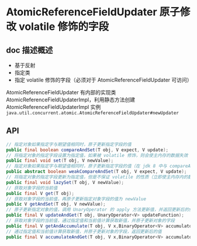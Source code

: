# AtomicReferenceFieldUpdater 原子修改 volatile 修饰的字段

## doc 描述概述

* 基于反射
* 指定类
* 指定 volatile 修饰的字段（必须对于 AtomicReferenceFieldUpdater 可访问）



AtomicReferenceFieldUpdater 有内部的实现类 AtomicReferenceFieldUpdaterImpl，利用静态方法创建 AtomicReferenceFieldUpdaterImpl 实例 `java.util.concurrent.atomic.AtomicReferenceFieldUpdater#newUpdater` 



## API

```java
// 指定对象如果指定字与期望值相同时，原子更新指定字段的值
public final boolean compareAndSet(T obj, V expect, V update);
// 将指定对象的指定字段设置为指定值，如果被 volatile 修饰，则会使主内存的数据失效
public final void set(T obj, V newValue);
// 指定对象如果指定字与期望值相同时，原子更新指定字段的值（在 jdk 8 中与 compareAndSet 效果相同）
public abstract boolean weakCompareAndSet(T obj, V expect, V update);
// 将指定对象的指定字段更新为指定值，但是不保证 volatile 的性质（立即使主内存内的数据失效）
public final void lazySet(T obj, V newValue);
// 获取对象字段的当前值
public final V get(T obj);
// 获取对象字段的当前值，再原子更新指定对象字段的值为 newValue
public V getAndSet(T obj, V newValue);
// 原子更新指定对象的值，调用 UnaryOperator 的 apply 方法更新值，并返回更新后的值
public final V updateAndGet(T obj, UnaryOperator<V> updateFunction);
// 获取对象字段的当前值，通过指定值和当前值计算获取新值，并原子更新对象的字段
public final V getAndAccumulate(T obj, V x,BinaryOperator<V> accumulatorFunction);
// 通过指定值和当前值计算获取新值，并原子更新对象的字段，返回更新后的值
public final V accumulateAndGet(T obj, V x,BinaryOperator<V> accumulatorFunction);
```

